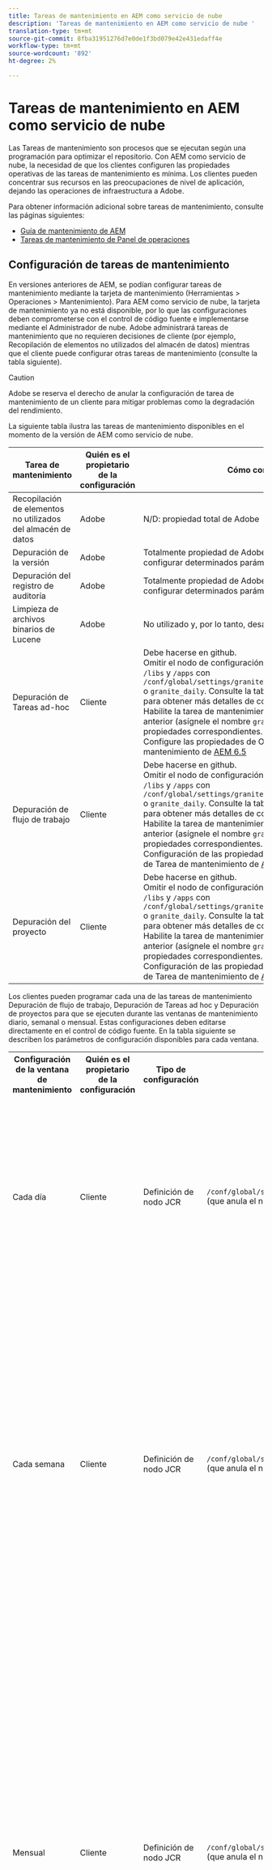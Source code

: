 ```yaml
---
title: Tareas de mantenimiento en AEM como servicio de nube
description: 'Tareas de mantenimiento en AEM como servicio de nube '
translation-type: tm+mt
source-git-commit: 8fba31951276d7e0de1f3bd079e42e431edaff4e
workflow-type: tm+mt
source-wordcount: '892'
ht-degree: 2%

---
```



# Tareas de mantenimiento en AEM como servicio de nube

Las Tareas de mantenimiento son procesos que se ejecutan según una programación para optimizar el repositorio. Con AEM como servicio de nube, la necesidad de que los clientes configuren las propiedades operativas de las tareas de mantenimiento es mínima. Los clientes pueden concentrar sus recursos en las preocupaciones de nivel de aplicación, dejando las operaciones de infraestructura a Adobe.

Para obtener información adicional sobre tareas de mantenimiento, consulte las páginas siguientes:

* [Guía de mantenimiento de AEM](https://helpx.adobe.com/experience-manager/kb/AEM6-Maintenance-Guide.html)
* [Tareas de mantenimiento de Panel de operaciones](https://helpx.adobe.com/experience-manager/6-5/sites/administering/using/operations-dashboard.html#AutomatedMaintenanceTasks)

## Configuración de tareas de mantenimiento

En versiones anteriores de AEM, se podían configurar tareas de mantenimiento mediante la tarjeta de mantenimiento (Herramientas > Operaciones > Mantenimiento). Para AEM como servicio de nube, la tarjeta de mantenimiento ya no está disponible, por lo que las configuraciones deben comprometerse con el control de código fuente e implementarse mediante el Administrador de nube. Adobe administrará tareas de mantenimiento que no requieren decisiones de cliente (por ejemplo, Recopilación de elementos no utilizados del almacén de datos) mientras que el cliente puede configurar otras tareas de mantenimiento (consulte la tabla siguiente).

>[!CAUTION]
>
>Adobe se reserva el derecho de anular la configuración de tarea de mantenimiento de un cliente para mitigar problemas como la degradación del rendimiento.

La siguiente tabla ilustra las tareas de mantenimiento disponibles en el momento de la versión de AEM como servicio de nube.

| Tarea de mantenimiento | Quién es el propietario de la configuración | Cómo configurar (opcional) |
|---|---|---|
| Recopilación de elementos no utilizados del almacén de datos | Adobe | N/D: propiedad total de Adobe |
| Depuración de la versión | Adobe | Totalmente propiedad de Adobe, pero en el futuro, los clientes podrán configurar determinados parámetros. |
| Depuración del registro de auditoría | Adobe | Totalmente propiedad de Adobe, pero en el futuro, los clientes podrán configurar determinados parámetros. |
| Limpieza de archivos binarios de Lucene | Adobe | No utilizado y, por lo tanto, desactivado por Adobe. |
| Depuración de Tareas ad-hoc | Cliente | Debe hacerse en github. <br> Omitir el nodo de configuración de la ventana Mantenimiento debajo `/libs` y `/apps` con `/conf/global/settings/granite/operations/maintenance/granite_weekly` o `granite_daily`. Consulte la tabla Ventana de mantenimiento siguiente para obtener más detalles de configuración. <br> Habilite la tarea de mantenimiento agregando otro nodo debajo del nodo anterior (asígnele el nombre `granite_TaskPurgeTask`) con las propiedades correspondientes. <br> Configure las propiedades de OSGI en la documentación de Tarea de mantenimiento de [AEM 6.5](https://helpx.adobe.com/experience-manager/kb/AEM6-Maintenance-Guide.html) |
| Depuración de flujo de trabajo | Cliente | Debe hacerse en github. <br> Omitir el nodo de configuración de la ventana Mantenimiento debajo `/libs` y `/apps` con `/conf/global/settings/granite/operations/maintenance/granite_weekly` o `granite_daily`. Consulte la tabla Ventana de mantenimiento siguiente para obtener más detalles de configuración. <br> Habilite la tarea de mantenimiento agregando otro nodo debajo del nodo anterior (asígnele el nombre `granite_WorkflowPurgeTask`) con las propiedades correspondientes. <br> Configuración de las propiedades de OSGI consulte la documentación de Tarea de mantenimiento de [AEM 6.5](https://helpx.adobe.com/experience-manager/kb/AEM6-Maintenance-Guide.html) |
| Depuración del proyecto | Cliente | Debe hacerse en github. <br> Omitir el nodo de configuración de la ventana Mantenimiento debajo `/libs` y `/apps` con `/conf/global/settings/granite/operations/maintenance/granite_weekly` o `granite_daily`. Consulte la tabla Ventana de mantenimiento siguiente para obtener más detalles de configuración. <br> Habilite la tarea de mantenimiento agregando un nodo debajo del nodo anterior (asígnele el nombre `granite_ProjectPurgeTask`) con las propiedades correspondientes. <br> Configuración de las propiedades de OSGI consulte la documentación de Tarea de mantenimiento de [AEM 6.5](https://helpx.adobe.com/experience-manager/kb/AEM6-Maintenance-Guide.html) |

Los clientes pueden programar cada una de las tareas de mantenimiento Depuración de flujo de trabajo, Depuración de Tareas ad hoc y Depuración de proyectos para que se ejecuten durante las ventanas de mantenimiento diario, semanal o mensual. Estas configuraciones deben editarse directamente en el control de código fuente. En la tabla siguiente se describen los parámetros de configuración disponibles para cada ventana.

<table>
  <tr>
    <th>Configuración de la ventana de mantenimiento</th>
    <th>Quién es el propietario de la configuración</th>
    <th>Tipo de configuración</th>
    <th>Lugar de residencia</th>
    <th>Ejemplo</th>
    <th>Parámetros</th>
  </tr>
  <tr>
    <td>Cada día</td>
    <td>Cliente</td>
    <td>Definición de nodo JCR</td>
    <td><code>/conf/global/settings/granite/operations/maintenance/granite_daily </code> (que anula el nodo en <code>/apps</code> y <code>/libs</code>)</td>
    <td>Consulte el ejemplo de código 1 a continuación</td>
   <td>
    <ul>
    <li><strong>windowSchedule</strong> = day (este valor no debe cambiarse)</li>
    <li><strong>windowStartTime</strong> = HH:MM usando como reloj de 24 horas. Define cuándo deben comenzar a ejecutarse las Tareas de mantenimiento asociadas con la ventana de mantenimiento diario.</li>
    <li><strong>windowEndTime</strong> = HH:MM usando como reloj de 24 horas. Define cuándo las Tareas de mantenimiento asociadas con la ventana de mantenimiento diario deben dejar de ejecutarse si aún no se han completado.</li>
    </ul> </td> 
  </tr>
  <tr>
    <td>Cada semana</td>
    <td>Cliente</td>
    <td>Definición de nodo JCR</td>
    <td><code>/conf/global/settings/granite/operations/maintenance/granite_weekly</code> (que anula el nodo en <code>/apps</code> y <code>/libs</code>)</td>
    <td>Véase el ejemplo de código 2 a continuación</td>
     <td>
    <ul>
    <li><strong>windowSchedule</strong> = semanal (este valor no debe cambiarse)</li>
    <li><strong>windowStartTime</strong> = HH:MM usando como reloj de 24 horas. Define cuándo deben comenzar a ejecutarse las Tareas de mantenimiento asociadas con la ventana de mantenimiento semanal.</li>
    <li><strong>windowEndTime</strong> = HH:MM usando como reloj de 24 horas. Define cuándo las Tareas de mantenimiento asociadas con la ventana de mantenimiento semanal deben dejar de ejecutarse si aún no se han completado.</li>
    <li><strong>windowScheduleWeekdays = Matriz de 2 valores de 1 a 7. p. ej. [5,5].</strong> El primer valor de la matriz es el día de inicio en el que se programa el trabajo y el segundo valor es el día final en el que se detendrá el trabajo. La hora exacta del inicio y del final se rige por windowStartTime y windowEndTime respectivamente.</li>
    </ul> </td> 
  </tr>
  <tr>
    <td>Mensual</td>
    <td>Cliente</td>
    <td>Definición de nodo JCR</td>
    <td><code>/conf/global/settings/granite/operations/maintenance/granite_monthly</code> (que anula el nodo en <code>/apps</code> y <code>/libs</code>)</td>
    <td>Véase el ejemplo de código 3 a continuación</td>
     <td>
    <ul>
    <li><strong>windowSchedule</strong> = day (este valor no debe cambiarse)</li>
    <li><strong>windowStartTime</strong> = HH:MM usando como reloj de 24 horas. Define cuándo deben comenzar a ejecutarse las Tareas de mantenimiento asociadas con la ventana de mantenimiento mensual.</li>
    <li><strong>windowEndTime</strong> = HH:MM usando como reloj de 24 horas. Define cuándo las Tareas de mantenimiento asociadas con la ventana de mantenimiento mensual deben dejar de ejecutarse si aún no se han completado.</li>
    <li><strong>windowScheduleWeekdays = Matriz de 2 valores de 1 a 7. p. ej. [5,5].</strong> El primer valor de la matriz es el día de inicio en el que se programa el trabajo y el segundo valor es el día final en el que se detendrá el trabajo. La hora exacta del inicio y del final se rige por windowStartTime y windowEndTime respectivamente.</li>
    <li><strong>windowFirstLastStartDay - 0/1</strong> 0 para programar la primera semana del mes o 1 para programar la última semana del mes. La ausencia de un valor programaría los trabajos de forma efectiva todos los días, según lo regido por windowScheduleWeekdays cada mes.</li>
    </ul> </td> 
  </tr>
</table>

Ejemplo de código 1

```xml
<?xml version="1.0" encoding="UTF-8"?>
<jcr:root xmlns:sling="http://sling.apache.org/jcr/sling/1.0" 
  xmlns:jcr="http://www.jcp.org/jcr/1.0" 
  jcr:primaryType="sling:Folder"
  sling:configCollectionInherit="true"
  sling:configPropertyInherit="true"
  windowSchedule="daily"
  windowStartTime="03:00"
  windowEndTime="05:00"
 />
```

Muestra de código 3

```xml
<?xml version="1.0" encoding="UTF-8"?>
<jcr:root xmlns:sling="http://sling.apache.org/jcr/sling/1.0" 
   xmlns:jcr="http://www.jcp.org/jcr/1.0"
   jcr:primaryType="sling:Folder"
   sling:configCollectionInherit="true"
   sling:configPropertyInherit="true"
   windowEndTime="15:30"
   windowSchedule="weekly"
   windowScheduleWeekdays="[5,5]"
   windowStartTime="14:30"/>
```

Muestra de código 3

```xml
<?xml version="1.0" encoding="UTF-8"?>
<jcr:root xmlns:sling="http://sling.apache.org/jcr/sling/1.0" 
   xmlns:jcr="http://www.jcp.org/jcr/1.0"
   jcr:primaryType="sling:Folder"
   sling:configCollectionInherit="true"
   sling:configPropertyInherit="true"
   windowEndTime="15:30"
   windowSchedule="monthly"
   windowFirstLastStartDay=0
   windowScheduleWeekdays="[5,5]"
   windowStartTime="14:30"/>
```
